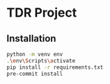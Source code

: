 # TDR Project

## Installation

```bash
python -m venv env
.\env\Scripts\activate
pip install -r requirements.txt
pre-commit install
```
